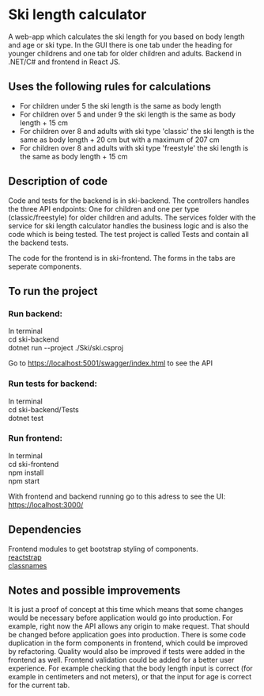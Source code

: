 # Ski length calculator

A web-app which calculates the ski length for you based on body length and age or ski type.
In the GUI there is one tab under the heading for younger childrens and one tab for older children and adults.
Backend in .NET/C# and frontend in React JS.

## Uses the following rules for calculations
* For children under 5 the ski length is the same as body length
* For children over 5 and under 9 the ski length is the same as body length + 15 cm
* For children over 8 and adults with ski type 'classic' the ski length is the same as body length + 20 cm but with a maximum of 207 cm
* For children over 8 and adults with ski type 'freestyle' the ski length is the same as body length + 15 cm

## Description of code
Code and tests for the backend is in ski-backend.
The controllers handles the three API endpoints: One for children and one per type (classic/freestyle) for older children and adults.
The services folder with the service for ski length calculator handles the business logic and is also the code which is being tested.
The test project is called Tests and contain all the backend tests.

The code for the frontend is in ski-frontend.
The forms in the tabs are seperate components.

## To run the project

### Run backend:
In terminal\
cd ski-backend\
dotnet run --project ./Ski/ski.csproj

Go to <https://localhost:5001/swagger/index.html> to see the API

### Run tests for backend:
In terminal\
cd ski-backend/Tests\
dotnet test

### Run frontend:
In terminal\
cd ski-frontend\
npm install\
npm start

With frontend and backend running go to this adress to see the UI:
<https://localhost:3000/>

## Dependencies
Frontend modules to get bootstrap styling of components.\
[reactstrap](https://reactstrap.github.io/)\
[classnames](https://www.npmjs.com/package/classnames)

## Notes and possible improvements
It is just a proof of concept at this time which means that some changes would be necessary before application would go into production.
For example, right now the API allows any origin to make request. That should be changed before application goes into production.
There is some code duplication in the form components in frontend, which could be improved by refactoring.
Quality would also be improved if tests were added in the frontend as well.
Frontend validation could be added for a better user experience. For example checking that the body length input is correct (for example in centimeters and not meters), or that the input for age is correct for the current tab.
